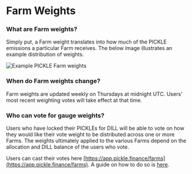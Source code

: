 # Farm Weights

### What are Farm weights?

Simply put, a Farm weight translates into how much of the PICKLE emissions a particular Farm receives. The below image illustrates an example distribution of weights.

![Example PICKLE Farm weights](https://cdn-images-1.medium.com/max/800/0\*yUJbRVyo6MYUDJ6y.png)

### When do Farm weights change?

Farm weights are updated weekly on Thursdays at midnight UTC. Users' most recent weighting votes will take effect at that time.&#x20;

### **Who can vote for gauge weights?**

Users who have locked their PICKLEs for DILL will be able to vote on how they would like their vote weight to be distributed across one or more Farms. The weights ultimately applied to the various Farms depend on the allocation and DILL balance of the users who vote.

Users can cast their votes here [https://app.pickle.finance/farms](https://app.pickle.finance/farms). A guide on how to do so is [here](lock-pickles/farm-weight-voting.md).
